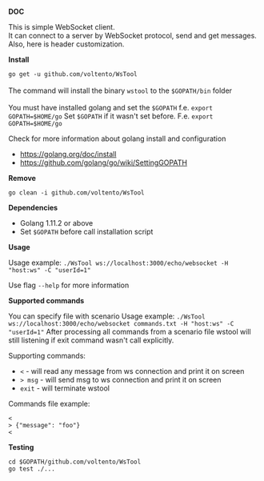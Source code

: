 **DOC**

This is simple WebSocket client.<br/>
It can connect to a server by WebSocket protocol, send and get messages.<br/>
Also, here is header customization.

**Install**

`go get -u github.com/voltento/WsTool`<br/> <br/>
The command will install the binary `wstool` to the `$GOPATH/bin` folder<br/><br/>
You must have installed golang and set the `$GOPATH` f.e. `export GOPATH=$HOME/go` Set `$GOPATH` if it wasn't set before. F.e. `export GOPATH=$HOME/go`

Check for more information about golang install and configuration
- https://golang.org/doc/install 
- https://github.com/golang/go/wiki/SettingGOPATH

**Remove**

`go clean -i github.com/voltento/WsTool`

**Dependencies**
- Golang 1.11.2 or above
- Set `$GOPATH` before call installation script

**Usage**

Usage example: `./WsTool ws://localhost:3000/echo/websocket -H "host:ws" -C "userId=1"`

Use flag `--help` for more information

**Supported commands**

You can specify file with scenario 
Usage example: `./WsTool ws://localhost:3000/echo/websocket commands.txt -H "host:ws" -C "userId=1"`
After processing all commands from a scenario file wstool will still listening if exit command wasn't call explicitly.

Supporting commands:

- `<` - will read any message from ws connection and print it on screen
- `> msg` - will send msg to ws connection and print it on screen
- `exit` - will terminate wstool

Commands file example:

```
<
> {"message": "foo"}
<
```


**Testing**

`cd $GOPATH/github.com/voltento/WsTool`<br/>
`go test ./...`
